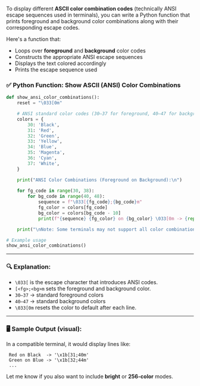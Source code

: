 To display different **ASCII color combination codes** (technically ANSI escape sequences used in terminals), you can write a Python function that prints foreground and background color combinations along with their corresponding escape codes.

Here's a function that:

* Loops over **foreground** and **background** color codes
* Constructs the appropriate ANSI escape sequences
* Displays the text colored accordingly
* Prints the escape sequence used

### ✅ Python Function: Show ASCII (ANSI) Color Combinations

```python
def show_ansi_color_combinations():
    reset = "\033[0m"

    # ANSI standard color codes (30–37 for foreground, 40–47 for background)
    colors = {
        30: 'Black',
        31: 'Red',
        32: 'Green',
        33: 'Yellow',
        34: 'Blue',
        35: 'Magenta',
        36: 'Cyan',
        37: 'White',
    }

    print("ANSI Color Combinations (Foreground on Background):\n")
    
    for fg_code in range(30, 38):
        for bg_code in range(40, 48):
            sequence = f"\033[{fg_code};{bg_code}m"
            fg_color = colors[fg_code]
            bg_color = colors[bg_code - 10]
            print(f"{sequence} {fg_color} on {bg_color} \033[0m -> {repr(sequence)}")

    print("\nNote: Some terminals may not support all color combinations.")

# Example usage
show_ansi_color_combinations()
```

---

### 🔍 Explanation:

* `\033[` is the escape character that introduces ANSI codes.
* `[<fg>;<bg>m` sets the foreground and background color.
* `30–37` → standard foreground colors
* `40–47` → standard background colors
* `\033[0m` resets the color to default after each line.

---

### 🖥️ Sample Output (visual):

In a compatible terminal, it would display lines like:

```
 Red on Black  -> '\x1b[31;40m'
 Green on Blue -> '\x1b[32;44m'
 ...
```

Let me know if you also want to include **bright** or **256-color** modes.
